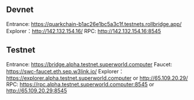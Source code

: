 ## Devnet

Entrance: https://quarkchain-b1ac26e1bc5a3c1f.testnets.rollbridge.app/
Explorer：http://142.132.154.16/
RPC: http://142.132.154.16:8545

## Testnet

Entrance: https://bridge.alpha.testnet.superworld.computer
Faucet: https://swc-faucet.eth.sep.w3link.io/
Explorer：https://explorer.alpha.testnet.superworld.computer or http://65.109.20.29/
RPC: https://rpc.alpha.testnet.superworld.computer:8545 or http://65.109.20.29:8545 